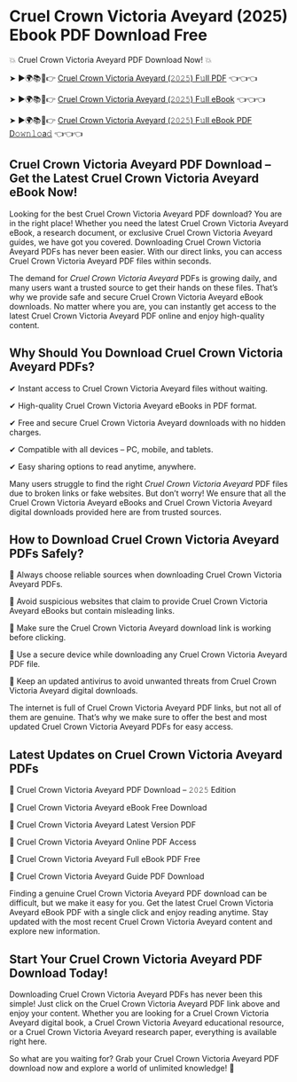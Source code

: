 # Cruel Crown Victoria Aveyard (2025) Ebook PDF Download Free

💥 Cruel Crown Victoria Aveyard PDF Download Now! 💥

➤ ►🌍📚📱👉 [Cruel Crown Victoria Aveyard (𝟸𝟶𝟸𝟻) F𝚞ll PDF](https://getpdf.xyz/cruel-crown-victoria-aveyard) 👈👈👈


➤ ►🌍📚📱👉 [Cruel Crown Victoria Aveyard (𝟸𝟶𝟸𝟻) F𝚞ll eBook](https://getpdf.xyz/cruel-crown-victoria-aveyard) 👈👈👈


➤ ►🌍📚📱👉 [Cruel Crown Victoria Aveyard (𝟸𝟶𝟸𝟻) F𝚞ll eBook PDF D𝚘𝚠𝚗𝚕𝚘a𝚍](https://getpdf.xyz/cruel-crown-victoria-aveyard) 👈👈👈


## Cruel Crown Victoria Aveyard PDF Download – Get the Latest Cruel Crown Victoria Aveyard eBook Now!

Looking for the best Cruel Crown Victoria Aveyard PDF download? You are in the right place! Whether you need the latest Cruel Crown Victoria Aveyard eBook, a research document, or exclusive Cruel Crown Victoria Aveyard guides, we have got you covered. Downloading Cruel Crown Victoria Aveyard PDFs has never been easier. With our direct links, you can access Cruel Crown Victoria Aveyard PDF files within seconds.

The demand for *Cruel Crown Victoria Aveyard* PDFs is growing daily, and many users want a trusted source to get their hands on these files. That’s why we provide safe and secure Cruel Crown Victoria Aveyard eBook downloads. No matter where you are, you can instantly get access to the latest Cruel Crown Victoria Aveyard PDF online and enjoy high-quality content.

## Why Should You Download Cruel Crown Victoria Aveyard PDFs?

✔ Instant access to Cruel Crown Victoria Aveyard files without waiting.

✔ High-quality Cruel Crown Victoria Aveyard eBooks in PDF format.

✔ Free and secure Cruel Crown Victoria Aveyard downloads with no hidden charges.

✔ Compatible with all devices – PC, mobile, and tablets.

✔ Easy sharing options to read anytime, anywhere.

Many users struggle to find the right *Cruel Crown Victoria Aveyard* PDF files due to broken links or fake websites. But don’t worry! We ensure that all the Cruel Crown Victoria Aveyard eBooks and Cruel Crown Victoria Aveyard digital downloads provided here are from trusted sources.

## How to Download Cruel Crown Victoria Aveyard PDFs Safely?

📌 Always choose reliable sources when downloading Cruel Crown Victoria Aveyard PDFs.

📌 Avoid suspicious websites that claim to provide Cruel Crown Victoria Aveyard eBooks but contain misleading links.

📌 Make sure the Cruel Crown Victoria Aveyard download link is working before clicking.

📌 Use a secure device while downloading any Cruel Crown Victoria Aveyard PDF file.

📌 Keep an updated antivirus to avoid unwanted threats from Cruel Crown Victoria Aveyard digital downloads.

The internet is full of Cruel Crown Victoria Aveyard PDF links, but not all of them are genuine. That’s why we make sure to offer the best and most updated Cruel Crown Victoria Aveyard PDFs for easy access.

## Latest Updates on Cruel Crown Victoria Aveyard PDFs

🔹 Cruel Crown Victoria Aveyard PDF Download – 𝟸𝟶𝟸𝟻 Edition

🔹 Cruel Crown Victoria Aveyard eBook Free Download

🔹 Cruel Crown Victoria Aveyard Latest Version PDF

🔹 Cruel Crown Victoria Aveyard Online PDF Access

🔹 Cruel Crown Victoria Aveyard Full eBook PDF Free

🔹 Cruel Crown Victoria Aveyard Guide PDF Download

Finding a genuine Cruel Crown Victoria Aveyard PDF download can be difficult, but we make it easy for you. Get the latest Cruel Crown Victoria Aveyard eBook PDF with a single click and enjoy reading anytime. Stay updated with the most recent Cruel Crown Victoria Aveyard content and explore new information.

## Start Your Cruel Crown Victoria Aveyard PDF Download Today!

Downloading Cruel Crown Victoria Aveyard PDFs has never been this simple! Just click on the Cruel Crown Victoria Aveyard PDF link above and enjoy your content. Whether you are looking for a Cruel Crown Victoria Aveyard digital book, a Cruel Crown Victoria Aveyard educational resource, or a Cruel Crown Victoria Aveyard research paper, everything is available right here.

So what are you waiting for? Grab your Cruel Crown Victoria Aveyard PDF download now and explore a world of unlimited knowledge! 🚀